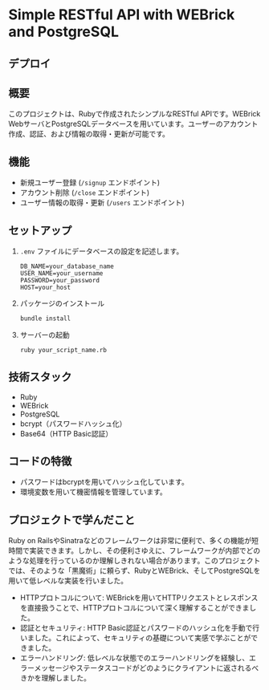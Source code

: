 # Simple RESTful API with WEBrick and PostgreSQL

## デプロイ
[https://crud-webrick.onrender.com/]: https://crud-webrick.onrender.com/

## 概要

このプロジェクトは、Rubyで作成されたシンプルなRESTful APIです。WEBrick WebサーバとPostgreSQLデータベースを用いています。ユーザーのアカウント作成、認証、および情報の取得・更新が可能です。

## 機能

- 新規ユーザー登録 (`/signup` エンドポイント)
- アカウント削除 (`/close` エンドポイント)
- ユーザー情報の取得・更新 (`/users` エンドポイント)

## セットアップ

1. `.env` ファイルにデータベースの設定を記述します。
    ```
    DB_NAME=your_database_name
    USER_NAME=your_username
    PASSWORD=your_password
    HOST=your_host
    ```

2. パッケージのインストール
    ```bash
    bundle install
    ```

3. サーバーの起動
    ```bash
    ruby your_script_name.rb
    ```

## 技術スタック

- Ruby
- WEBrick
- PostgreSQL
- bcrypt（パスワードハッシュ化）
- Base64（HTTP Basic認証）

## コードの特徴

- パスワードはbcryptを用いてハッシュ化しています。
- 環境変数を用いて機密情報を管理しています。

## プロジェクトで学んだこと

Ruby on RailsやSinatraなどのフレームワークは非常に便利で、多くの機能が短時間で実装できます。しかし、その便利さゆえに、フレームワークが内部でどのような処理を行っているのか理解しきれない場合があります。このプロジェクトでは、そのような「黒魔術」に頼らず、RubyとWEBrick、そしてPostgreSQLを用いて低レベルな実装を行いました。

- HTTPプロトコルについて: WEBrickを用いてHTTPリクエストとレスポンスを直接扱うことで、HTTPプロトコルについて深く理解することができました。
- 認証とセキュリティ: HTTP Basic認証とパスワードのハッシュ化を手動で行いました。これによって、セキュリティの基礎について実感で学ぶことができました。
- エラーハンドリング: 低レベルな状態でのエラーハンドリングを経験し、エラーメッセージやステータスコードがどのようにクライアントに返されるべきかを理解しました。

